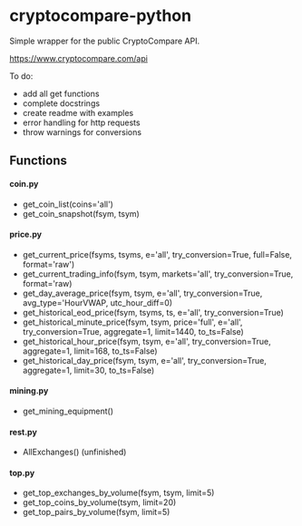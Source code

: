 # cryptocompare-python
Simple wrapper for the public CryptoCompare API.

https://www.cryptocompare.com/api

To do:
- add all get functions
- complete docstrings
- create readme with examples
- error handling for http requests
- throw warnings for conversions


## Functions

#### coin.py
* get_coin_list(coins='all')
* get_coin_snapshot(fsym, tsym)

#### price.py
* get_current_price(fsyms, tsyms, e='all', try_conversion=True, full=False, format='raw')
* get_current_trading_info(fsym, tsym, markets='all', try_conversion=True, format='raw)
* get_day_average_price(fsym, tsym, e='all', try_conversion=True, avg_type='HourVWAP, utc_hour_diff=0)
* get_historical_eod_price(fsym, tsyms, ts, e='all', try_conversion=True)
* get_historical_minute_price(fsym, tsym, price='full', e='all', try_conversion=True, aggregate=1, limit=1440, to_ts=False)
* get_historical_hour_price(fsym, tsym, e='all', try_conversion=True, aggregate=1, limit=168, to_ts=False)
* get_historical_day_price(fsym, tsym, e='all', try_conversion=True, aggregate=1, limit=30, to_ts=False)

#### mining.py
* get_mining_equipment()

#### rest.py
* AllExchanges() (unfinished)

#### top.py
* get_top_exchanges_by_volume(fsym, tsym, limit=5)
* get_top_coins_by_volume(tsym, limit=20)
* get_top_pairs_by_volume(fsym, limit=5)